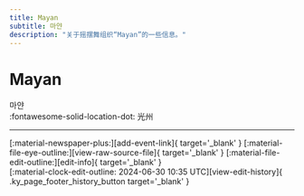 ```yaml
---
title: Mayan
subtitle: 마얀
description: "关于摇摆舞组织“Mayan”的一些信息。"
---
```


# Mayan

마얀  
:fontawesome-solid-location-dot: 光州  


---

<div class="ky_page_footer" markdown>
<div class="ky_page_footer_trailing" markdown="span">
[:material-newspaper-plus:][add-event-link]{ target='_blank' }
[:material-file-eye-outline:][view-raw-source-file]{ target='_blank' }
[:material-file-edit-outline:][edit-info]{ target='_blank' }
</div>
<div class="ky_page_footer_leading" markdown="span">
[:material-clock-edit-outline: 2024-06-30 10:35 UTC][view-edit-history]{ .ky_page_footer_history_button target='_blank' }
</div>
</div>

[add-event-link]: https://github.com/swingdance/events/issues/new?assignees=&labels=add+event&projects=&template=02-add_entity.yml&title=%5Bkr%5D%20%3CName%3E&region=kr&province=Gwangju&city=Gwangju&org_id=mayan "添加活动"
[view-raw-source-file]: https://github.com/swingdance/orgs/blob/main/kr/mayan.json "查看原始源文件"
[edit-info]: https://github.com/swingdance/orgs/issues/new?assignees=&labels=update+org&projects=&template=03-update_entity.yml&title=%5Bkr%5D%20Mayan&region=kr&id=mayan&name=Mayan "编辑信息"

[view-edit-history]: https://github.com/swingdance/orgs/commits/main/kr/mayan.json "查看编辑历史"
